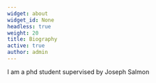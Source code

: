 ```yaml
---
widget: about
widget_id: None
headless: true
weight: 20
title: Biography
active: true
author: admin
---
```

I am a phd student supervised by Joseph Salmon